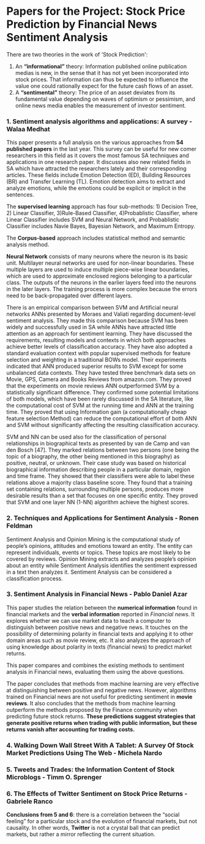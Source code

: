 
# Papers for the Project: Stock Price Prediction by Financial News Sentiment Analysis

There are two theories in the work of 'Stock Prediction':
1. An **“informational”** theory: Information published online publication medias is new, in the sense that it has not yet been incorporated into stock prices. That information can thus be expected to influence the value one could rationally expect for the future cash flows of an asset.
2. A **“sentimental”** theory: The price of an asset deviates from its fundamental value depending on waves of optimism or pessimism, and online news media enables the measurement of investor sentiment.

### 1. Sentiment analysis algorithms and applications: A survey - Walaa Medhat

This paper presents a full analysis on the various approaches from **54 published papers** in the last year. This survey can be useful for new comer researchers in this field as it covers the most famous SA techniques and applications in one research paper. It discusses also new related fields in SA which have attracted the researchers lately and their corresponding articles. These fields include Emotion Detection (ED), Building Resources (BR) and Transfer Learning (TL). Emotion detection aims to extract and analyze emotions, while the emotions could be explicit or implicit in the sentences.   

The **supervised learning** approach has four sub-methods: 1) Decision Tree, 2) Linear Classifier, 3)Rule-Based Classifier, 4)Probablistic Classifier, where Linear Classifier includes SVM and Neural Network, and Probablistic Classifier includes Navie Bayes, Bayesian Network, and Maximum Entropy. 

The **Corpus-based** approach includes statistical method and semantic analysis method. 

**Neural Network** consists of many neurons where the neuron is its basic unit. Multilayer neural networks are used for non-linear boundaries. These multiple layers are used to induce multiple piece-wise linear boundaries, which are used to approximate enclosed regions belonging to a particular class. The outputs of the neurons in the earlier layers feed into the neurons in the later layers. The training process is more complex because the errors need to be back-propagated over different layers. 

There is an empirical comparison between SVM and Artificial neural networks ANNs presented by Moraes and Valiati regarding document-level sentiment analysis. They made this comparison because SVM has been widely and successfully used in SA while ANNs have attracted little attention as an approach for sentiment learning. They have discussed the requirements, resulting models and contexts in which both approaches achieve better levels of classification accuracy. They have also adopted a standard evaluation context with popular supervised methods for feature selection and weighting in a traditional BOWs model. Their experiments indicated that ANN produced superior results to SVM except for some unbalanced data contexts. They have tested three benchmark data sets on Movie, GPS, Camera and Books Reviews from amazon.com. They proved that the experiments on movie reviews ANN outperformed SVM by a statistically significant difference. They confirmed some potential limitations of both models, which have been rarely discussed in the SA literature, like the computational cost of SVM at the running time and ANN at the training time. They proved that using Information gain (a computationally cheap feature selection Method) can reduce the computational effort of both ANN and SVM without significantly affecting the resulting classification accuracy.

SVM and NN can be used also for the classification of personal relationships in biographical texts as presented by van de Camp and van den Bosch [47]. They marked relations between two persons (one being the topic of a biography, the other being mentioned in this biography) as positive, neutral, or unknown. Their case study was based on historical biographical information describing people in a particular domain, region and time frame. They showed that their classifiers were able to label these relations above a majority class baseline score. They found that a training set containing relations, surrounding multiple persons, produces more desirable results than a set that focuses on one specific entity. They proved that SVM and one layer NN (1-NN) algorithm achieve the highest scores.

### 2. Techniques and Applications for Sentiment Analysis - Ronen Feldman

Sentiment Analysis and Opinion Mining is the computational study of people’s opinions, attitudes and emotions toward an entity. The entity can represent individuals, events or topics. These topics are most likely to be covered by reviews. Opinion Mining extracts and analyzes people’s opinion about an entity while Sentiment Analysis identifies the sentiment expressed in a text then analyzes it. Sentiment Analysis can be considered a classification process. 

### 3. Sentiment Analysis in Financial News - Pablo Daniel Azar

This paper studies the relation between the **numerical information** found in financial markets and the **verbal information** reported in *Financial news*. It explores whether we can use market data to teach a computer to distinguish between positive news and negative news. It touches on the possibility of determining polarity in financial texts and applying it to other domain areas such as movie review, etc. It also analyzes the approach of using knowledge about polarity in texts (financial news) to predict market returns.

This paper compares and combines the existing methods to sentiment analysis in Financial news, evaluating them using the above questions. 

The paper concludes that methods from machine learning are very effective at distinguishing between positive and negative news. However, algorithms trained on Financial news are not useful for predicting sentiment in **movie reviews**. It also concludes that the methods from machine learning outperform the methods proposed by the Finance community when predicting future stock returns. **These predictions suggest strategies that generate positive returns when trading with public information, but these returns vanish after accounting for trading costs.**

### 4. Walking Down Wall Street With A Tablet: A Survey Of Stock Market Predictions Using The Web - Michela Nardo

### 5. Tweets and Trades: the Information Content of Stock Microblogs - Timm O. Sprenger

### 6. The Effects of Twitter Sentiment on Stock Price Returns - Gabriele Ranco

**Conclusions from 5 and 6**: there is a correlation between the “social feeling” for a particular stock and the evolution of financial markets, but not causality. In other words, **Twitter** is not a crystal ball that can predict markets, but rather a mirror reflecting the current situation.



